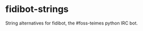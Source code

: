 fidibot-strings
===============

String alternatives for fidibot, the #foss-teimes python IRC bot.

